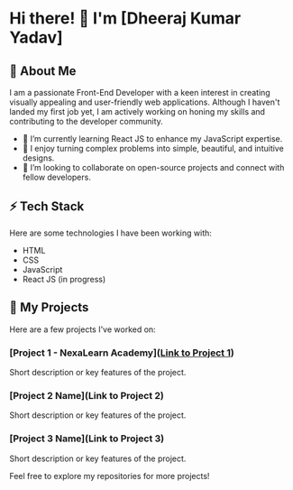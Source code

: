 # Hi there! 👋 I'm [Dheeraj Kumar Yadav]

## 🚀 About Me
I am a passionate Front-End Developer with a keen interest in creating visually appealing and user-friendly web applications. Although I haven't landed my first job yet, I am actively working on honing my skills and contributing to the developer community.

- 🔭 I’m currently learning React JS to enhance my JavaScript expertise.
- 🌱 I enjoy turning complex problems into simple, beautiful, and intuitive designs.
- 👯 I’m looking to collaborate on open-source projects and connect with fellow developers.

## ⚡ Tech Stack
Here are some technologies I have been working with:

- HTML
- CSS
- JavaScript
- React JS (in progress)

## 📂 My Projects
Here are a few projects I've worked on:

### [Project 1 - NexaLearn Academy]([Link to Project 1](https://nexa-learn.netlify.app/))
Short description or key features of the project.

### [Project 2 Name](Link to Project 2)
Short description or key features of the project.

### [Project 3 Name](Link to Project 3)
Short description or key features of the project.

Feel free to explore my repositories for more projects!

<!---
Design-With-Dheeraj/Design-With-Dheeraj is a ✨ special ✨ repository because its `README.md` (this file) appears on your GitHub profile.
You can click the Preview link to take a look at your changes.
--->
